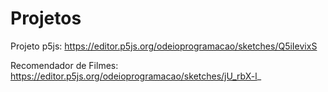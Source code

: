 # Projetos

Projeto p5js: https://editor.p5js.org/odeioprogramacao/sketches/Q5iIevixS

Recomendador de Filmes: https://editor.p5js.org/odeioprogramacao/sketches/jU_rbX-l_

